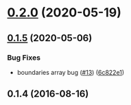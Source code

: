 # [0.2.0](https://github.com/mljs/optimize-lorentzian/compare/v0.1.5...v0.2.0) (2020-05-19)



## [0.1.5](https://github.com/mljs/optimize-lorentzian/compare/v0.1.4...v0.1.5) (2020-05-06)


### Bug Fixes

* boundaries array bug ([#13](https://github.com/mljs/optimize-lorentzian/issues/13)) ([6c822e1](https://github.com/mljs/optimize-lorentzian/commit/6c822e14f25c5b091890cee750f34f7dd45bf136))



<a name="0.1.4"></a>
## 0.1.4 (2016-08-16)



